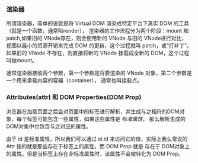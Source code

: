 ### 渲染器
所谓渲染器，简单的说就是将 Virtual DOM 渲染成特定平台下真实 DOM 的工具（就是一个函数，通常叫render），
渲染器的工作流程分为两个阶段：mount 和 patch,如果旧的 VNode存在，则会使用新的 VNode 与旧的 VNode进行对比，
视图以最小的资源开销来完成 DOM 的更新，这个过程就叫 patch，或“打补丁”。如果旧的 VNode 不存在，则直接将新的
VNode 挂载成全新的 DOM，这个过程叫做mount。

通常渲染器接收两个参数，第一个参数是将要渲染的 VNode 对象，第二个参数是一个用来承载内容的容器（container），
通常也叫挂载点。


### Attributes(attr) 和 DOM Properties(DOM Prop)
浏览器在加载页面之后会对页面中的标签进行解析，并生成与之相符的DOM对象，每个标签可能包含一些属性，如果这些属性是 *标准属性*，
那么解析生成的DOM对象中也包含与之对应的属性。

由于 id 是标准属性，所以我们可以通过 el.id 来访问它的值，实际上我么常说的 Attr 指的就是那些存在于标签上的属性，而 DOM Prop 就是
存在于 DOM对象上的属性。但是当标签上存在非标准属性时，该属性不会被转化为 DOM Prop。






